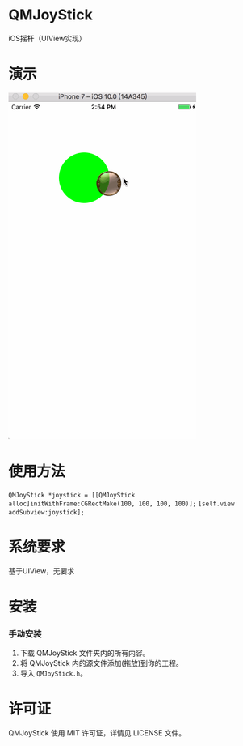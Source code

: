 # QMJoyStick
iOS摇杆（UIView实现）

演示
==============
![yanshi](./yanshi.gif)


使用方法
==============
`QMJoyStick *joystick = [[QMJoyStick alloc]initWithFrame:CGRectMake(100, 100, 100, 100)];`
`[self.view addSubview:joystick];`
    
系统要求
==============
基于UIView，无要求

安装
==============

### 手动安装

1. 下载 QMJoyStick 文件夹内的所有内容。
2. 将 QMJoyStick 内的源文件添加(拖放)到你的工程。
3. 导入 `QMJoyStick.h`。


许可证
==============
QMJoyStick 使用 MIT 许可证，详情见 LICENSE 文件。